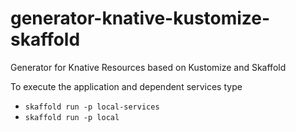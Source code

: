 # generator-knative-kustomize-skaffold
Generator for Knative Resources based on Kustomize and Skaffold

To execute the application and dependent services type

* `skaffold run -p local-services`
* `skaffold run -p local`

